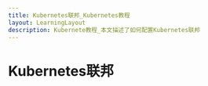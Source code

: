 ```yaml
---
title: Kubernetes联邦_Kubernetes教程
layout: LearningLayout
description: Kubernete教程_本文描述了如何配置Kubernetes联邦
---
```


# Kubernetes联邦
